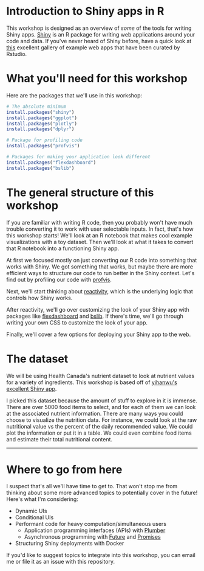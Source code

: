 # Introduction to Shiny apps in R
This workshop is designed as an overview of *some* of the tools for writing Shiny apps. [Shiny](https://shiny.rstudio.com) is an R package for writing web applications around your code and data. If you've never heard of Shiny before, have a quick look at [this](https://shiny.rstudio.com/gallery/) excellent gallery of example web apps that have been curated by Rstudio.

# What you'll need for this workshop
Here are the packages that we'll use in this workshop:
```R
# The absolute minimum
install.packages("shiny")
install.packages("ggplot")
install.packages("plotly")
install.packages("dplyr")

# Package for profiling code
install.packages("profvis")

# Packages for making your application look different
install.packages("flexdashboard")
install.packages("bslib")
```
# The general structure of this workshop
If you are familiar with writing R code, then you probably won't have much trouble converting it to work with user selectable inputs. In fact, that's how this workshop starts! We'll look at an R notebook that makes cool example visualizations with a toy dataset. Then we'll look at what it takes to convert that R notebook into a functioning Shiny app.

At first we focused mostly on just converting our R code into something that works with Shiny. We got something that works, but maybe there are more efficient ways to structure our code to run better in the Shiny context. Let's find out by profiling our code with [profvis](https://rstudio.github.io/profvis/index.html).

Next, we'll start thinking about [reactivity](https://shiny.rstudio.com/articles/reactivity-overview.html), which is the underlying logic that controls how Shiny works. 

After reactivity, we'll go over customizing the look of your Shiny app with packages like [flexdashboard](https://pkgs.rstudio.com/flexdashboard/) and [bslib](https://rstudio.github.io/bslib/index.html). If there's time, we'll go through writing your own CSS to customize the look of your app.

Finally, we'll cover a few options for deploying your Shiny app to the web. 

# The dataset
We will be using Health Canada's nutrient dataset to look at nutrient values for a variety of ingredients. This workshop is based off of [yihanwu's excellent Shiny app](https://github.com/yihanwu/Nutrient_Calculator).

I picked this dataset because the amount of stuff to explore in it is immense. There are over 5000 food items to select, and for each of them we can look at the associated nutrient information. There are many ways you could choose to visualize the nutrition data. For instance, we could look at the raw nutritional value vs the percent of the daily recommended value. We could plot the information or put it in a table. We could even combine food items and estimate their total nutritional content. 

---

# Where to go from here
I suspect that's all we'll have time to get to. That won't stop me from thinking about some more advanced topics to potentially cover in the future! Here's what I'm considering:

- Dynamic UIs
- Conditional UIs
- Performant code for heavy computation/simultaneous users
  - Application programming interfaces (APIs) with [Plumber](https://www.rplumber.io)
  - Asynchronous programming with [Future](https://rstudio.github.io/promises/articles/futures.html) and [Promises](https://rstudio.github.io/promises/)
- Structuring Shiny deployments with Docker

If you'd like to suggest topics to integrate into this workshop, you can email me or file it as an issue with this repository.


